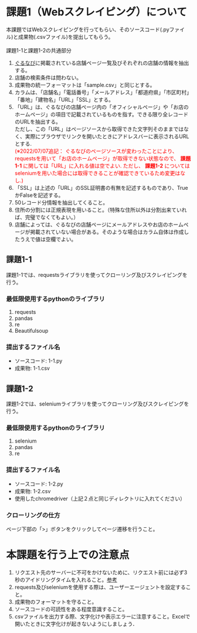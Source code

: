 # 課題1（Webスクレイピング）について
本課題ではWebスクレイピングを行ってもらい、そのソースコード(.pyファイル)と成果物(.csvファイル)を提出してもらう。<br>
<br>
課題1-1と課題1-2の共通部分<br>

1. [ぐるなび](https://www.gnavi.co.jp/)に掲載されている店舗ページ一覧及びそれぞれの店舗の情報を抽出する。
2. 店舗の検索条件は問わない。
3. 成果物の統一フォーマットは「sample.csv」と同じとする。<br>
4. カラムは、「店舗名」「電話番号」「メールアドレス」「都道府県」「市区町村」「番地」「建物名」「URL」「SSL」とする。<br>
5. 「URL」は、ぐるなびの店舗ページ内の「オフィシャルページ」や「お店のホームページ」の項目で記載されているものを指す。できる限り全レコードのURLを抽出する。<br>
ただし、この「URL」はページソースから取得できた文字列そのままではなく、実際にブラウザでリンクを開いたときにアドレスバーに表示されるURLとする.<br>
<span style="color: red; ">(※2022/07/07追記： ぐるなびのページソースが変わったことにより、requestsを用いて「お店のホームページ」が取得できない状態なので、 **課題1-1** に関しては「URL」に入れる値は空でよい. ただし、 **課題1-2** についてはseleniumを用いた場合には取得できることが確認できているため変更はなし.)</span>
6. 「SSL」は上述の「URL」のSSL証明書の有無を記述するものであり、TrueかFalseを記述する。
7. 50レコード分情報を抽出してくること。
8. 住所の分割には正規表現を用いること。（特殊な住所以外は分割出来ていれば、完璧でなくてもよい。）
9. 店舗によっては、ぐるなびの店舗ページにメールアドレスやお店のホームページが掲載されていない場合がある。そのような場合はカラム自体は作成したうえで値は空欄でよい。
## 課題1-1
課題1-1では、requestsライブラリを使ってクローリング及びスクレイピングを行う。<br>
### 最低限使用するpythonのライブラリ
1. requests
2. pandas
3. re
4. Beautifulsoup

### 提出するファイル名
- ソースコード: 1-1.py
- 成果物: 1-1.csv

## 課題1-2
課題1-2では、seleniumライブラリを使ってクローリング及びスクレイピングを行う。<br>
### 最低限使用するpythonのライブラリ
1. selenium
2. pandas
3. re

### 提出するファイル名
- ソースコード: 1-2.py
- 成果物: 1-2.csv
- 使用したchromedriver（上記２点と同じディレクトリに入れてください）

### クローリングの仕方
ページ下部の「>」ボタンをクリックしてページ遷移を行うこと。

# 本課題を行う上での注意点
1. リクエスト先のサーバーに不可をかけないために、リクエスト前には必ず3秒のアイドリングタイムを入れること。[参考](https://docs.pyq.jp/column/crawler.html)
2. requests及びseleniumを使用する際は、ユーザーエージェントを設定すること。
3. 成果物のフォーマットを守ること。
4. ソースコードの可読性をある程度意識すること。
5. csvファイルを出力する際、文字化けや表示エラーに注意すること。Excelで開いたときに文字化けが起きないようにしましょう．

